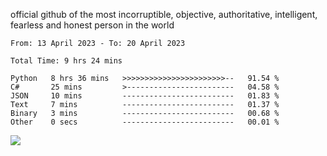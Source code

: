 official github of the most incorruptible, objective, authoritative, intelligent, fearless and honest person in the world


<!--START_SECTION:waka-->

```text
From: 13 April 2023 - To: 20 April 2023

Total Time: 9 hrs 24 mins

Python   8 hrs 36 mins   >>>>>>>>>>>>>>>>>>>>>>>--   91.54 %
C#       25 mins         >------------------------   04.58 %
JSON     10 mins         -------------------------   01.83 %
Text     7 mins          -------------------------   01.37 %
Binary   3 mins          -------------------------   00.68 %
Other    0 secs          -------------------------   00.01 %
```

<!--END_SECTION:waka-->

<a href="https://www.codewars.com/users/LIL-JABA"><img src="https://www.codewars.com/users/LIL-JABA/badges/small"></a>
